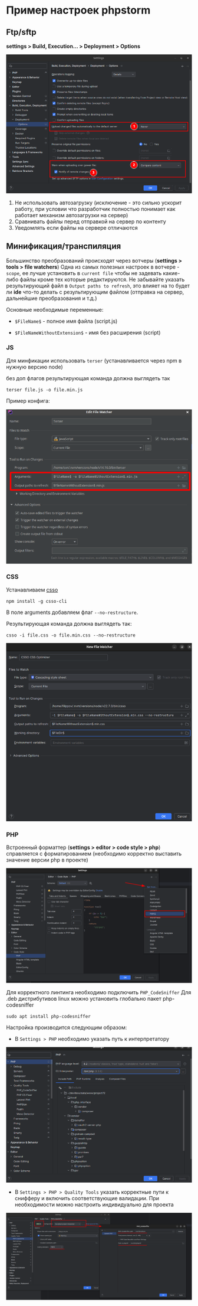 # Пример настроек phpstorm

## Ftp/sftp
**settings > Build, Execution... > Deployment > Options**

![SFTP/ftp](https://github.com/FAMng/phpstorm-settings/blob/master/images/sftp.png)

1. Не использовать автозагрузку (исключение - это сильно ускорит работу, при условии что разработчик полностью понимает как работает механизм автозагрузки на сервер)
2. Сравнивать файлы перед отправкой на сервер по контенту
3. Уведомлять если файлы на сервере отличаются

## Минификация/транспиляция

Большинство преобразований происходят через вотчеры (**settings > tools > file watchers**)
Одна из самых полезных настроек в вотчере - ``` scope ```, ее лучше установить в ``` current file ``` чтобы не задевать какие-либо файлы кроме тех которые редактируются.
Не забывайте указать результирующий файл в ``` Output paths to refresh ```, это влияет на то будет ли **ide** что-то делать с результирующим файлом (отправка на сервер, дальнейшие преобразования и т.д.)

Основные необходимые переменные:

* ``` $FileName$ ``` - полное имя файла (script.js)

* ``` $FileNameWithoutExtension$ ``` - имя без расширения (script)

### JS

Для минфикации использовать ``` terser ``` (устанавливается через npm в нужную версию node)

без доп флагов результирующая команда должна выглядеть так

    terser file.js -o file.min.js

Пример конфига:

![JS Минификация](https://github.com/FAMng/phpstorm-settings/blob/master/images/js.png)

### CSS

Устанавливаем [csso](https://github.com/css/csso-cli) 

    npm install -g csso-cli

В поле arguments добавляем флаг ``` --no-restructure ```.

Результирующая команда должна выглядеть так:

    csso -i file.css -o file.min.css --no-restructure

![css Минификация](https://github.com/FAMng/phpstorm-settings/blob/master/images/css.png)

### PHP

Встроенный форматтер (**settings > editor > code style > php**) справляется с форматированием (необходимо корректно выставить значение версии php в проекте)

![php](https://github.com/FAMng/phpstorm-settings/blob/master/images/php1.png)

Для корректного линтинга необходимо подключить ```PHP_CodeSniffer```
Для .deb дистрибутивов linux можно установить глобально пакет php-codesniffer

    sudo apt install php-codesniffer

Настройка производится следующим образом:

* В ```Settings > PHP``` необходимо указать путь к интерпретатору

![php](https://github.com/FAMng/phpstorm-settings/blob/master/images/php2.png)

* В ```Settings > PHP > Quality Tools``` указать корректные пути к снифферу и включить соответствующие валидации. При необходимости можно настроить индивидуально для проекта

![php](https://github.com/FAMng/phpstorm-settings/blob/master/images/php3.png)

